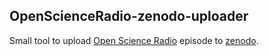 ## OpenScienceRadio-zenodo-uploader

Small tool to upload [Open Science Radio](http://openscienceradio.de)
episode to [zenodo](https://zenodo.org).
